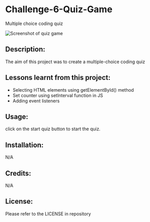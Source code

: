 # Challenge-6-Quiz-Game
Multiple choice coding quiz

![Screenshot of quiz game](assets/challenge-6)

## Description:
The aim of this project was to create a multiple-choice coding quiz

## Lessons learnt from this project:
- Selecting HTML elements using getElementById() method
- Set counter using setInterval function in JS
- Adding event listeners

## Usage:
click on the start quiz button to start the quiz. 

## Installation:
N/A

## Credits:
N/A

## License:
Please refer to the LICENSE in repository
